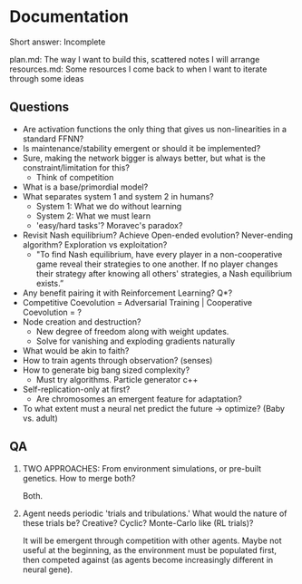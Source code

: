 # Documentation

Short answer: Incomplete

plan.md: The way I want to build this, scattered notes I will arrange
resources.md: Some resources I come back to when I want to iterate through some ideas

## Questions

- Are activation functions the only thing that gives us non-linearities in a standard FFNN?
- Is maintenance/stability emergent or should it be implemented?
- Sure, making the network bigger is always better, but what is the constraint/limitation for this?
  - Think of competition
- What is a base/primordial model?
- What separates system 1 and system 2 in humans?
  - System 1: What we do without learning
  - System 2: What we must learn
  - 'easy/hard tasks'? Moravec's paradox?
- Revisit Nash equilibrium? Achieve Open-ended evolution? Never-ending algorithm? Exploration vs exploitation?
  - "To find Nash equilibrium, have every player in a non-cooperative game reveal their strategies to one another. If no player changes their strategy after knowing all others' strategies, a Nash equilibrium exists.”
- Any benefit pairing it with Reinforcement Learning? Q*?
- Competitive Coevolution = Adversarial Training | Cooperative Coevolution = ?
- Node creation and destruction?
  - New degree of freedom along with weight updates.
  - Solve for vanishing and exploding gradients naturally
- What would be akin to faith?
- How to train agents through observation? (senses)
- How to generate big bang sized complexity?
  - Must try algorithms. Particle generator c++
- Self-replication-only at first?
  - Are chromosomes an emergent feature for adaptation?
- To what extent must a neural net predict the future -> optimize? (Baby vs. adult)

## QA

1. TWO APPROACHES: From environment simulations, or pre-built genetics. How to merge both?
  
    Both.

2. Agent needs periodic 'trials and tribulations.' What would the nature of these trials be? Creative? Cyclic? Monte-Carlo like (RL trials)?
  
    It will be emergent through competition with other agents. Maybe not useful at the beginning, as the environment must be populated first, then competed against (as agents become increasingly different in neural gene).
